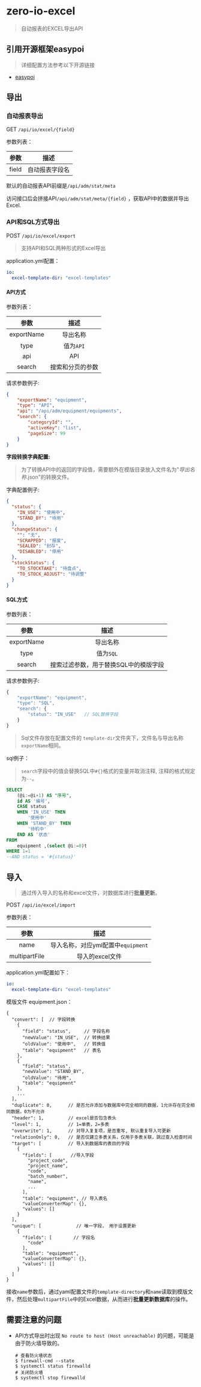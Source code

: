 # zero-io-excel
>自动报表的EXCEL导出API

## 引用开源框架easypoi
> 详细配置方法参考以下开源链接
- [easypoi](https://gitee.com/lemur/easypoi)


## 导出
### 自动报表导出

GET `/api/io/excel/{field}`

参数列表：


| **参数** |    **描述**    |
| :------: | :------------: |
|  field   | 自动报表字段名 |

默认的自动报表API前缀是`/api/adm/stat/meta`

访问接口后会拼接API`/api/adm/stat/meta/{field}` ，获取API中的数据并导出Excel.

###  API和SQL方式导出

POST `/api/io/excel/export`

> 支持API和SQL两种形式的Excel导出


application.yml配置：

```yaml
io:
  excel-template-dir: "excel-templates"
```

####  API方式

参数列表：


|  **参数**  |     **描述**     |
| :--------: | :--------------: |
| exportName |     导出名称     |
|    type    |    值为`API`     |
|    api     |       API        |
|   search   | 搜索和分页的参数 |

请求参数例子:

```json
{
    "exportName": "equipment",
    "type": "API",
    "api": "/api/adm/equipment/equipments",
    "search": {
        "categoryId": "",
        "activeKey": "list",
        "pageSize": 99
    }
}
```

**字段转换字典配置:**

> 为了转换API中的返回的字段值，需要额外在模版目录放入文件名为"*导出名称*.json"的转换文件。

字典配置例子:

```json
{
  "status": {
    "IN_USE": "使用中",
    "STAND_BY": "待用"
  },
  "changeStatus": {
    "": "无",
    "SCRAPPED": "报废",
    "SEALED": "封存",
    "DISABLED": "停用"
  },
  "stockStatus": {
    "TO_STOCKTAKE": "待盘点",
    "TO_STOCK_ADJUST": "待调整"
  }
}
```





#### SQL方式

参数列表：

|  **参数**  |               **描述**                |
| :--------: | :-----------------------------------: |
| exportName |               导出名称                |
|    type    |               值为`SQL`               |
|   search   | 搜索过滤参数，用于替换SQL中的模版字段 |

请求参数例子:

```js
{
    "exportName": "equipment",
    "type": "SQL",
    "search": {           
        "status": "IN_USE"   // SQL替换字段
    }
}
```

> Sql文件存放在配置文件的 `template-dir`文件夹下，文件名与导出名称`exportName`相同。

sql例子：

> `search`字段中的值会替换SQL中`#{}`格式的变量并取消注释,  注释的格式规定为`--`。

```sql
SELECT
	(@i:=@i+1) AS "序号",
	id AS '编号',
	CASE status
	WHEN 'IN_USE' THEN
		'使用中'
	WHEN 'STAND_BY' THEN
		'待机中'
	END AS '状态'
FROM
	equipment ,(select @i:=0)t
WHERE 1=1
--AND status = '#{status}'

```



## 导入

> 通过传入导入的名称和excel文件，对数据库进行**批量更新**。

POST  `/api/io/excel/import`

参数列表：

|   **参数**    |              **描述**              |
| :-----------: | :--------------------------------: |
|     name      | 导入名称，对应yml配置中`equipment` |
| multipartFile |          导入的excel文件           |

application.yml配置如下：

```yaml
io:
  excel-template-dir: "excel-templates"
```

模版文件 equipment.json：

```
{
  "convert": [	// 字段转换
    {
      "field": "status",     // 字段名称
      "newValue": "IN_USE",  // 转换结果
      "oldValue": "使用中",   // 转换值
      "table": "equipment"   // 表名
    },
    {
      "field": "status",
      "newValue": "STAND_BY",
      "oldValue": "待用",
      "table": "equipment"
    },
    ...
  ],
  "duplicate": 0,      // 是否允许添加与数据库中完全相同的数据，1允许存在完全相同数据，0为不允许
  "header": 1,         // excel是否包含表头
  "level": 1,          // 1=单表，2=多表
  "overwrite": 1,      // 对导入复复项，是否重写, 默认重复导入可更新
  "relationOnly": 0,   // 是否仅建立多表关系，仅用于多表关联，跳过查入检查时间
  "target": [          // 导入到数据库的表目的字段
    {
      "fields": [		//导入字段
        "project_code",
        "project_name",
        "code",
        "batch_number",
        "name",
        ...
      ],
      "table": "equipment",	// 导入表名
      "valueConverterMap": {},
      "values": []
    }
  ],
  "unique": [             // 唯一字段， 用于设置更新
    {
      "fields": [        // 字段名
        "code"
      ],
      "table": "equipment",
      "valueConverterMap": {},
      "values": []
    }
  ]
}

```



接收`name`参数后，通过yaml配置文件的`template-directory`和`name`读取到模版文件，然后处理`multipartFile`中的Excel数据，从而进行**批量更新数据库**的操作。



## 需要注意的问题

* API方式导出时出现 `No route to host (Host unreachable)` 的问题，可能是由于防火墙导致的。

  ```
  # 查看防火墙状态
  $ firewall-cmd --state
  $ systemctl status firewalld
  # 关闭防火墙
  $ systemctl stop firewalld
  ```

  
